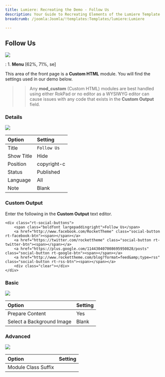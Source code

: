 ```yaml
---
title: Lumiere: Recreating the Demo - Follow Us
description: Your Guide to Recreating Elements of the Lumiere Template for Joomla
breadcrumb: /joomla:Joomla/!templates:Templates/lumiere:Lumiere

---
```


Follow Us
----
![][demo]

:   1. **Menu** [62%, 71%, se]

This area of the front page is a **Custom HTML** module. You will find the settings used in our demo below.

>> Any **mod_custom** (Custom HTML) modules are best handled using either RokPad or no editor as a WYSIWYG editor can cause issues with any code that exists in the **Custom Output** field.

### Details
![][demo2]

| Option     | Setting     |  
| :--------- | :---------- |  
| Title      | `Follow Us` |  
| Show Title | Hide        |  
| Position   | copyright-c |  
| Status     | Published   |  
| Language   | All         |  
| Note       | Blank       |  

### Custom Output
Enter the following in the **Custom Output** text editor.

~~~
<div class="rt-social-buttons">
	<span class="boldfont largepaddingright">Follow Us</span>
	<a href="http://www.facebook.com/RocketTheme" class="social-button rt-facebook-btn"><span></span></a>
	<a href="https://twitter.com/rockettheme" class="social-button rt-twitter-btn"><span></span></a>
	<a href="https://plus.google.com/114430407008695950828/posts" class="social-button rt-google-btn"><span></span></a>
	<a href="http://www.rockettheme.com/blog?format=feed&amp;type=rss" class="social-button rt-rss-btn"><span></span></a>
	<div class="clear"></div>
</div>
~~~

### Basic
![][demo3]

| Option                    | Setting |
| :------------------------ | :------ |
| Prepare Content           | Yes     |
| Select a Background Image | Blank   |

### Advanced
![][demo4]

| Option              | Setting |  
| :------------------ | :------ |  
| Module Class Suffix |         |  

[demo]: assets/demo_6.jpeg
[demo2]: assets/follow_1.jpeg
[demo3]: assets/follow_2.jpeg
[demo4]: assets/follow_3.jpeg